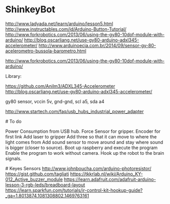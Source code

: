 
# ShinkeyBot
http://www.ladyada.net/learn/arduino/lesson5.html
http://www.instructables.com/id/Arduino-Button-Tutorial/
http://www.forkrobotics.com/2013/06/using-the-gy80-10dof-module-with-arduino/
http://blog.oscarliang.net/use-gy80-arduino-adxl345-accelerometer/
http://www.arduinoecia.com.br/2014/09/sensor-gy-80-acelerometro-bussola-barometro.html


http://www.forkrobotics.com/2013/06/using-the-gy80-10dof-module-with-arduino/

Library: 

https://github.com/Anilm3/ADXL345-Accelerometer
http://blog.oscarliang.net/use-gy80-arduino-adxl345-accelerometer/

gy80 sensor, vccin 5v, gnd-gnd, scl a5, sda a4  


http://www.startech.com/faq/usb_hubs_industrial_power_adapter


# To do

Power Consumption from USB hub.
Force Sensor for gripper.
Encoder for first link
Add laser to gripper
Add three so that it can move to where the light comes from
Add sound sensor to move around and stay where sound is bigger (closer to source).
Boot up raspberry and execute the program
Enable the program to work without camera.
Hook up the robot to the brain signals.

# Keyes Sensors
http://www.johnboucha.com/arduino-photoresistor/
https://gist.github.com/tagliati
https://tkkrlab.nl/wiki/Arduino_KY-012_Active_buzzer_module
https://learn.adafruit.com/adafruit-arduino-lesson-3-rgb-leds/breadboard-layout
https://learn.sparkfun.com/tutorials/ir-control-kit-hookup-guide?_ga=1.8013874.1081308802.1469763161



